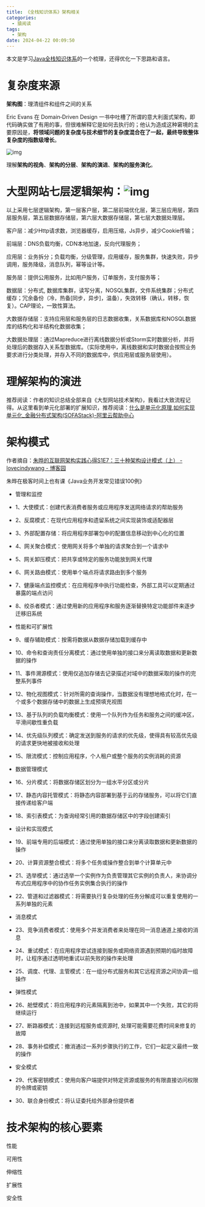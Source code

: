 ```yaml
---
title: 《全栈知识体系》架构相关
categories:
  - 猿阅读
tags:
  - 架构
date: 2024-04-22 00:09:50
---
```


本文是学习[Java全栈知识体系](https://www.pdai.tech/)的一个梳理，还得优化一下思路和语言。

# 复杂度来源

**架构图**：理清组件和组件之间的关系

Eric Evans 在 Domain‐Driven Design 一书中吐槽了所谓的意大利面式架构，即代码确实做了有用的事，但很难解释它是如何去执行的；他认为造成这种窘境的主要原因是，**将领域问题的复杂度与技术细节的复杂度混合在了一起，最终导致整体复杂度的指数级增长**。

![img](https://spumetime-blog.oss-cn-shenzhen.aliyuncs.com/img/20250611023054514.png)

理解**架构的视角**、**架构的分层**、**架构的演进**、**架构的服务演化**。



# 大型网站七层逻辑架构：![img](https://spumetime-blog.oss-cn-shenzhen.aliyuncs.com/img/20250611023054610.png)

以上采用七层逻辑架构，第一层客户层，第二层前端优化层，第三层应用层，第四层服务层，第五层数据存储层，第六层大数据存储层，第七层大数据处理层。

客户层：减少Http请求数，浏览器缓存，启用压缩，Js异步，减少Cookie传输；

前端层：DNS负载均衡，CDN本地加速，反向代理服务；

应用层：业务拆分；负载均衡，分级管理，应用缓存，服务集群，快速失败，异步调用，服务降级，消息队列，幂等设计等。

服务层：提供公用服务，比如用户服务，订单服务，支付服务等；

数据层：分布式, 数据库集群，读写分离，NOSQL集群，文件系统集群；分布式缓存；冗余备份（冷，热备[同步，异步]，温备），失效转移（确认，转移，恢复）。CAP理论，一致性算法。

大数据存储层：支持应用层和服务层的日志数据收集，关系数据库和NOSQL数据库的结构化和半结构化数据收集；

大数据处理层：通过Mapreduce进行离线数据分析或Storm实时数据分析，并将处理后的数据存入关系型数据库。（实际使用中，离线数据和实时数据会按照业务要求进行分类处理，并存入不同的数据库中，供应用层或服务层使用）。



# 理解架构的演进

推荐阅读：作者的知识总结全部来自《大型网站技术架构》，我看过大致流程记得。从这里看到单元化部署的扩展知识，推荐阅读：[什么是单元化原理,如何实现单元化_金融分布式架构(SOFAStack)-阿里云帮助中心](https://help.aliyun.com/document_detail/159741.html)

# 架构模式

作者摘自：[朱晔的互联网架构实践心得S1E7：三十种架构设计模式（上） - lovecindywang - 博客园](https://www.cnblogs.com/lovecindywang/p/9670356.html)

朱晔在极客时间上也有课《Java业务开发常见错误100例》

- 管理和监控

- 1、大使模式：创建代表消费者服务或应用程序发送网络请求的帮助服务
- 2、反腐模式：在现代应用程序和遗留系统之间实现装饰或适配器层
- 3、外部配置存储：将应用程序部署包中的配置信息移动到中心化的位置
- 4、网关聚合模式：使用网关将多个单独的请求聚合到一个请求中
- 5、网关卸压模式：把共享或特定的服务功能放到网关代理
- 6、网关路由模式：使用单个端点将请求路由到多个服务
- 7、健康端点监控模式：在应用程序中执行功能检查，外部工具可以定期通过暴露的端点访问
- 8、绞杀者模式：通过使用新的应用程序和服务逐渐替换特定功能部件来逐步迁移旧系统

- 性能和可扩展性

- 9、缓存辅助模式：按需将数据从数据存储加载到缓存中
- 10、命令和查询责任分离模式：通过使用单独的接口来分离读取数据和更新数据的操作
- 11、事件溯源模式：使用仅追加存储去记录描述对域中的数据采取的操作的完整系列事件
- 12、物化视图模式：针对所需的查询操作，当数据没有理想地格式化时，在一个或多个数据存储中的数据上生成预填充视图
- 13、基于队列的负载均衡模式：使用一个队列作为任务和服务之间的缓冲区，平滑间歇性重负载
- 14、优先级队列模式：确定发送到服务的请求的优先级，使得具有较高优先级的请求更快地被接收和处理
- 15、限流模式：控制应用程序，个人租户或整个服务的实例消耗的资源

- 数据管理模式

- 16、分片模式：将数据存储区划分为一组水平分区或分片
- 17、静态内容托管模式：将静态内容部署到基于云的存储服务，可以将它们直接传递给客户端
- 18、索引表模式：为查询经常引用的数据存储区中的字段创建索引

- 设计和实现模式

- 19、前端专用的后端模式：通过使用单独的接口来分离读取数据和更新数据的操作
- 20、计算资源整合模式：将多个任务或操作整合到单个计算单元中
- 21、选举模式：通过选举一个实例作为负责管理其它实例的负责人，来协调分布式应用程序中的协作任务实例集合执行的操作
- 22、管道和过滤器模式：将需要执行复杂处理的任务分解成可以重复使用的一系列单独的元素

- 消息模式

- 23、竞争消费者模式：使用多个并发消费者来处理在同一消息通道上接收的消息
- 24、重试模式：在应用程序尝试连接到服务或网络资源遇到预期的临时故障时，让程序通过透明地重试以前失败的操作来处理
- 25、调度、代理、主管模式：在一组分布式服务和其它远程资源之间协调一组操作

- 弹性模式

- 26、舱壁模式：将应用程序的元素隔离到池中，如果其中一个失败，其它的将继续运行
- 27、断路器模式：连接到远程服务或资源时, 处理可能需要花费时间来修复的故障
- 28、事务补偿模式：撤消通过一系列步骤执行的工作，它们一起定义最终一致的操作

- 安全模式

- 29、代客密钥模式：使用向客户端提供对特定资源或服务的有限直接访问权限的令牌或密钥
- 30、联合身份模式：将认证委托给外部身份提供者

# 技术架构的核心要素

性能

可用性

伸缩性

扩展性

安全性
